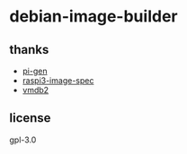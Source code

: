 # debian-image-builder

## thanks

- [pi-gen](https://github.com/RPi-Distro/pi-gen)
- [raspi3-image-spec](https://github.com/Debian/raspi3-image-spec)
- [vmdb2](http://git.liw.fi/vmdb2)

## license

gpl-3.0
